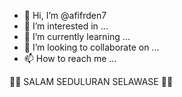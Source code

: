 - 👋 Hi, I’m @afifrden7
- 👀 I’m interested in ...
- 🌱 I’m currently learning ...
- 💞️ I’m looking to collaborate on ...
- 📫 How to reach me ...

<!---
afifrden7/afifrden7 is a ✨ special ✨ repository because its `README.md` (this file) appears on your GitHub profile.
You can click the Preview link to take a look at your changes.
--->







🌟🌠 SALAM SEDULURAN SELAWASE 🌠🌟
